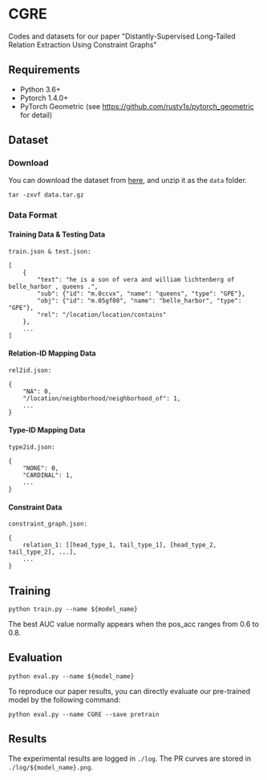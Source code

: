 # CGRE

Codes and datasets for our paper "Distantly-Supervised Long-Tailed Relation Extraction Using Constraint Graphs"

## Requirements

* Python 3.6+
* Pytorch 1.4.0+
* PyTorch Geometric (see https://github.com/rusty1s/pytorch_geometric for detail)

## Dataset

### Download

You can download the dataset from [here](https://drive.google.com/file/d/1TWiPmCbV6RcV-jhwbis7ljMnrnysqVF6/view?usp=sharing),
and unzip it as the `data` folder.

    tar -zxvf data.tar.gz

### Data Format

#### Training Data & Testing Data

    train.json & test.json: 

    [
        {
            "text": "he is a son of vera and william lichtenberg of belle_harbor , queens .",
            "sub": {"id": "m.0ccvx", "name": "queens", "type": "GPE"},
            "obj": {"id": "m.05gf08", "name": "belle_harbor", "type": "GPE"},
            "rel": "/location/location/contains"
        },
        ...
    ]

#### Relation-ID Mapping Data   

    rel2id.json:

    {
        "NA": 0,
        "/location/neighborhood/neighborhood_of": 1,
        ...
    }

#### Type-ID Mapping Data   

    type2id.json:

    {
        "NONE": 0,
        "CARDINAL": 1,
        ...
    }

#### Constraint Data

    constraint_graph.json:

    {
        relation_1: [[head_type_1, tail_type_1], [head_type_2, tail_type_2], ...],
        ...
    }


## Training

    python train.py --name ${model_name}

The best AUC value normally appears when the pos_acc ranges from 0.6 to 0.8.

## Evaluation
    python eval.py --name ${model_name}

To reproduce our paper results, you can directly evaluate our pre-trained model by the following command:

    python eval.py --name CGRE --save pretrain

## Results
The experimental results are logged in `./log`. The PR curves are stored in `./log/${model_name}.png`.
